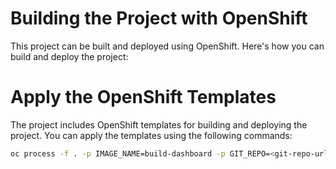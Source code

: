 # Building the Project with OpenShift

This project can be built and deployed using OpenShift. Here's how you can build and deploy the project:

# Apply the OpenShift Templates

The project includes OpenShift templates for building and deploying the project. You can apply the templates using the following commands:

```bash
oc process -f . -p IMAGE_NAME=build-dashboard -p GIT_REPO=<git-repo-url> -p GIT_SECRET=<git-secret> | oc apply -f -
```


